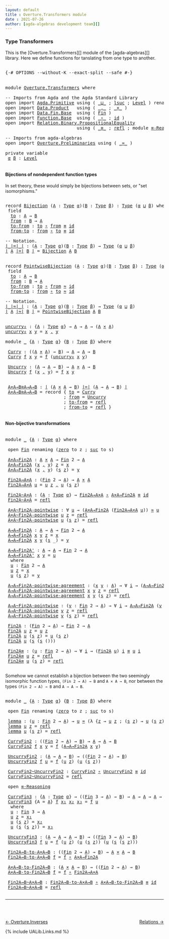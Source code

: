 ```yaml
---
layout: default
title : Overture.Transformers module
date : 2021-07-26
author: [agda-algebras development team][]
---
```


### <a id="type-transformers">Type Transformers</a>

This is the [Overture.Transformers][] module of the [agda-algebras][] library.  Here we define functions for tanslating from one type to another.

<pre class="Agda">

<a id="338" class="Symbol">{-#</a> <a id="342" class="Keyword">OPTIONS</a> <a id="350" class="Pragma">--without-K</a> <a id="362" class="Pragma">--exact-split</a> <a id="376" class="Pragma">--safe</a> <a id="383" class="Symbol">#-}</a>


<a id="389" class="Keyword">module</a> <a id="396" href="Overture.Transformers.html" class="Module">Overture.Transformers</a> <a id="418" class="Keyword">where</a>

<a id="425" class="Comment">-- Imports from Agda and the Agda Standard Library</a>
<a id="476" class="Keyword">open</a> <a id="481" class="Keyword">import</a> <a id="488" href="Agda.Primitive.html" class="Module">Agda.Primitive</a> <a id="503" class="Keyword">using</a> <a id="509" class="Symbol">(</a> <a id="511" href="Agda.Primitive.html#810" class="Primitive Operator">_⊔_</a> <a id="515" class="Symbol">;</a> <a id="517" href="Agda.Primitive.html#780" class="Primitive">lsuc</a> <a id="522" class="Symbol">;</a> <a id="524" href="Agda.Primitive.html#597" class="Postulate">Level</a> <a id="530" class="Symbol">)</a> <a id="532" class="Keyword">renaming</a> <a id="541" class="Symbol">(</a> <a id="543" href="Agda.Primitive.html#326" class="Primitive">Set</a> <a id="547" class="Symbol">to</a> <a id="550" class="Primitive">Type</a> <a id="555" class="Symbol">)</a>
<a id="557" class="Keyword">open</a> <a id="562" class="Keyword">import</a> <a id="569" href="Data.Product.html" class="Module">Data.Product</a>   <a id="584" class="Keyword">using</a> <a id="590" class="Symbol">(</a> <a id="592" href="Agda.Builtin.Sigma.html#236" class="InductiveConstructor Operator">_,_</a> <a id="596" class="Symbol">;</a> <a id="598" href="Data.Product.html#1167" class="Function Operator">_×_</a> <a id="602" class="Symbol">)</a>
<a id="604" class="Keyword">open</a> <a id="609" class="Keyword">import</a> <a id="616" href="Data.Fin.Base.html" class="Module">Data.Fin.Base</a>  <a id="631" class="Keyword">using</a> <a id="637" class="Symbol">(</a> <a id="639" href="Data.Fin.Base.html#1126" class="Datatype">Fin</a> <a id="643" class="Symbol">)</a>
<a id="645" class="Keyword">open</a> <a id="650" class="Keyword">import</a> <a id="657" href="Function.Base.html" class="Module">Function.Base</a>  <a id="672" class="Keyword">using</a> <a id="678" class="Symbol">(</a> <a id="680" href="Function.Base.html#1031" class="Function Operator">_∘_</a> <a id="684" class="Symbol">;</a> <a id="686" href="Function.Base.html#615" class="Function">id</a> <a id="689" class="Symbol">)</a>
<a id="691" class="Keyword">open</a> <a id="696" class="Keyword">import</a> <a id="703" href="Relation.Binary.PropositionalEquality.html" class="Module">Relation.Binary.PropositionalEquality</a>
                           <a id="768" class="Keyword">using</a> <a id="774" class="Symbol">(</a> <a id="776" href="Agda.Builtin.Equality.html#151" class="Datatype Operator">_≡_</a> <a id="780" class="Symbol">;</a> <a id="782" href="Agda.Builtin.Equality.html#208" class="InductiveConstructor">refl</a> <a id="787" class="Symbol">;</a> <a id="789" class="Keyword">module</a> <a id="796" href="Relation.Binary.PropositionalEquality.Core.html#2708" class="Module">≡-Reasoning</a> <a id="808" class="Symbol">)</a>

<a id="811" class="Comment">-- Imports from agda-algebras</a>
<a id="841" class="Keyword">open</a> <a id="846" class="Keyword">import</a> <a id="853" href="Overture.Preliminaries.html" class="Module">Overture.Preliminaries</a> <a id="876" class="Keyword">using</a> <a id="882" class="Symbol">(</a> <a id="884" href="Overture.Preliminaries.html#9370" class="Function Operator">_≈_</a> <a id="888" class="Symbol">)</a>

<a id="891" class="Keyword">private</a> <a id="899" class="Keyword">variable</a>
 <a id="909" href="Overture.Transformers.html#909" class="Generalizable">α</a> <a id="911" href="Overture.Transformers.html#911" class="Generalizable">β</a> <a id="913" class="Symbol">:</a> <a id="915" href="Agda.Primitive.html#597" class="Postulate">Level</a>

</pre>

#### <a id="bijections-of-nondependent-function-types">Bijections of nondependent function types</a>

In set theory, these would simply be bijections between sets, or "set isomorphisms."

<pre class="Agda">

<a id="1136" class="Keyword">record</a> <a id="Bijection"></a><a id="1143" href="Overture.Transformers.html#1143" class="Record">Bijection</a> <a id="1153" class="Symbol">(</a><a id="1154" href="Overture.Transformers.html#1154" class="Bound">A</a> <a id="1156" class="Symbol">:</a> <a id="1158" href="Overture.Transformers.html#550" class="Primitive">Type</a> <a id="1163" href="Overture.Transformers.html#909" class="Generalizable">α</a><a id="1164" class="Symbol">)(</a><a id="1166" href="Overture.Transformers.html#1166" class="Bound">B</a> <a id="1168" class="Symbol">:</a> <a id="1170" href="Overture.Transformers.html#550" class="Primitive">Type</a> <a id="1175" href="Overture.Transformers.html#911" class="Generalizable">β</a><a id="1176" class="Symbol">)</a> <a id="1178" class="Symbol">:</a> <a id="1180" href="Overture.Transformers.html#550" class="Primitive">Type</a> <a id="1185" class="Symbol">(</a><a id="1186" href="Overture.Transformers.html#1163" class="Bound">α</a> <a id="1188" href="Agda.Primitive.html#810" class="Primitive Operator">⊔</a> <a id="1190" href="Overture.Transformers.html#1175" class="Bound">β</a><a id="1191" class="Symbol">)</a> <a id="1193" class="Keyword">where</a>
 <a id="1200" class="Keyword">field</a>
  <a id="Bijection.to"></a><a id="1208" href="Overture.Transformers.html#1208" class="Field">to</a> <a id="1211" class="Symbol">:</a> <a id="1213" href="Overture.Transformers.html#1154" class="Bound">A</a> <a id="1215" class="Symbol">→</a> <a id="1217" href="Overture.Transformers.html#1166" class="Bound">B</a>
  <a id="Bijection.from"></a><a id="1221" href="Overture.Transformers.html#1221" class="Field">from</a> <a id="1226" class="Symbol">:</a> <a id="1228" href="Overture.Transformers.html#1166" class="Bound">B</a> <a id="1230" class="Symbol">→</a> <a id="1232" href="Overture.Transformers.html#1154" class="Bound">A</a>
  <a id="Bijection.to-from"></a><a id="1236" href="Overture.Transformers.html#1236" class="Field">to-from</a> <a id="1244" class="Symbol">:</a> <a id="1246" href="Overture.Transformers.html#1208" class="Field">to</a> <a id="1249" href="Function.Base.html#1031" class="Function Operator">∘</a> <a id="1251" href="Overture.Transformers.html#1221" class="Field">from</a> <a id="1256" href="Agda.Builtin.Equality.html#151" class="Datatype Operator">≡</a> <a id="1258" href="Function.Base.html#615" class="Function">id</a>
  <a id="Bijection.from-to"></a><a id="1263" href="Overture.Transformers.html#1263" class="Field">from-to</a> <a id="1271" class="Symbol">:</a> <a id="1273" href="Overture.Transformers.html#1221" class="Field">from</a> <a id="1278" href="Function.Base.html#1031" class="Function Operator">∘</a> <a id="1280" href="Overture.Transformers.html#1208" class="Field">to</a> <a id="1283" href="Agda.Builtin.Equality.html#151" class="Datatype Operator">≡</a> <a id="1285" href="Function.Base.html#615" class="Function">id</a>

<a id="1289" class="Comment">-- Notation.</a>
<a id="∣_∣=∣_∣"></a><a id="1302" href="Overture.Transformers.html#1302" class="Function Operator">∣_∣=∣_∣</a> <a id="1310" class="Symbol">:</a> <a id="1312" class="Symbol">(</a><a id="1313" href="Overture.Transformers.html#1313" class="Bound">A</a> <a id="1315" class="Symbol">:</a> <a id="1317" href="Overture.Transformers.html#550" class="Primitive">Type</a> <a id="1322" href="Overture.Transformers.html#909" class="Generalizable">α</a><a id="1323" class="Symbol">)(</a><a id="1325" href="Overture.Transformers.html#1325" class="Bound">B</a> <a id="1327" class="Symbol">:</a> <a id="1329" href="Overture.Transformers.html#550" class="Primitive">Type</a> <a id="1334" href="Overture.Transformers.html#911" class="Generalizable">β</a><a id="1335" class="Symbol">)</a> <a id="1337" class="Symbol">→</a> <a id="1339" href="Overture.Transformers.html#550" class="Primitive">Type</a> <a id="1344" class="Symbol">(</a><a id="1345" href="Overture.Transformers.html#909" class="Generalizable">α</a> <a id="1347" href="Agda.Primitive.html#810" class="Primitive Operator">⊔</a> <a id="1349" href="Overture.Transformers.html#911" class="Generalizable">β</a><a id="1350" class="Symbol">)</a>
<a id="1352" href="Overture.Transformers.html#1302" class="Function Operator">∣</a> <a id="1354" href="Overture.Transformers.html#1354" class="Bound">A</a> <a id="1356" href="Overture.Transformers.html#1302" class="Function Operator">∣=∣</a> <a id="1360" href="Overture.Transformers.html#1360" class="Bound">B</a> <a id="1362" href="Overture.Transformers.html#1302" class="Function Operator">∣</a> <a id="1364" class="Symbol">=</a> <a id="1366" href="Overture.Transformers.html#1143" class="Record">Bijection</a> <a id="1376" href="Overture.Transformers.html#1354" class="Bound">A</a> <a id="1378" href="Overture.Transformers.html#1360" class="Bound">B</a>


<a id="1382" class="Keyword">record</a> <a id="PointwiseBijection"></a><a id="1389" href="Overture.Transformers.html#1389" class="Record">PointwiseBijection</a> <a id="1408" class="Symbol">(</a><a id="1409" href="Overture.Transformers.html#1409" class="Bound">A</a> <a id="1411" class="Symbol">:</a> <a id="1413" href="Overture.Transformers.html#550" class="Primitive">Type</a> <a id="1418" href="Overture.Transformers.html#909" class="Generalizable">α</a><a id="1419" class="Symbol">)(</a><a id="1421" href="Overture.Transformers.html#1421" class="Bound">B</a> <a id="1423" class="Symbol">:</a> <a id="1425" href="Overture.Transformers.html#550" class="Primitive">Type</a> <a id="1430" href="Overture.Transformers.html#911" class="Generalizable">β</a><a id="1431" class="Symbol">)</a> <a id="1433" class="Symbol">:</a> <a id="1435" href="Overture.Transformers.html#550" class="Primitive">Type</a> <a id="1440" class="Symbol">(</a><a id="1441" href="Overture.Transformers.html#1418" class="Bound">α</a> <a id="1443" href="Agda.Primitive.html#810" class="Primitive Operator">⊔</a> <a id="1445" href="Overture.Transformers.html#1430" class="Bound">β</a><a id="1446" class="Symbol">)</a> <a id="1448" class="Keyword">where</a>
 <a id="1455" class="Keyword">field</a>
  <a id="PointwiseBijection.to"></a><a id="1463" href="Overture.Transformers.html#1463" class="Field">to</a> <a id="1466" class="Symbol">:</a> <a id="1468" href="Overture.Transformers.html#1409" class="Bound">A</a> <a id="1470" class="Symbol">→</a> <a id="1472" href="Overture.Transformers.html#1421" class="Bound">B</a>
  <a id="PointwiseBijection.from"></a><a id="1476" href="Overture.Transformers.html#1476" class="Field">from</a> <a id="1481" class="Symbol">:</a> <a id="1483" href="Overture.Transformers.html#1421" class="Bound">B</a> <a id="1485" class="Symbol">→</a> <a id="1487" href="Overture.Transformers.html#1409" class="Bound">A</a>
  <a id="PointwiseBijection.to-from"></a><a id="1491" href="Overture.Transformers.html#1491" class="Field">to-from</a> <a id="1499" class="Symbol">:</a> <a id="1501" href="Overture.Transformers.html#1463" class="Field">to</a> <a id="1504" href="Function.Base.html#1031" class="Function Operator">∘</a> <a id="1506" href="Overture.Transformers.html#1476" class="Field">from</a> <a id="1511" href="Overture.Preliminaries.html#9370" class="Function Operator">≈</a> <a id="1513" href="Function.Base.html#615" class="Function">id</a>
  <a id="PointwiseBijection.from-to"></a><a id="1518" href="Overture.Transformers.html#1518" class="Field">from-to</a> <a id="1526" class="Symbol">:</a> <a id="1528" href="Overture.Transformers.html#1476" class="Field">from</a> <a id="1533" href="Function.Base.html#1031" class="Function Operator">∘</a> <a id="1535" href="Overture.Transformers.html#1463" class="Field">to</a> <a id="1538" href="Overture.Preliminaries.html#9370" class="Function Operator">≈</a> <a id="1540" href="Function.Base.html#615" class="Function">id</a>

<a id="1544" class="Comment">-- Notation.</a>
<a id="∣_∣≈∣_∣"></a><a id="1557" href="Overture.Transformers.html#1557" class="Function Operator">∣_∣≈∣_∣</a> <a id="1565" class="Symbol">:</a> <a id="1567" class="Symbol">(</a><a id="1568" href="Overture.Transformers.html#1568" class="Bound">A</a> <a id="1570" class="Symbol">:</a> <a id="1572" href="Overture.Transformers.html#550" class="Primitive">Type</a> <a id="1577" href="Overture.Transformers.html#909" class="Generalizable">α</a><a id="1578" class="Symbol">)(</a><a id="1580" href="Overture.Transformers.html#1580" class="Bound">B</a> <a id="1582" class="Symbol">:</a> <a id="1584" href="Overture.Transformers.html#550" class="Primitive">Type</a> <a id="1589" href="Overture.Transformers.html#911" class="Generalizable">β</a><a id="1590" class="Symbol">)</a> <a id="1592" class="Symbol">→</a> <a id="1594" href="Overture.Transformers.html#550" class="Primitive">Type</a> <a id="1599" class="Symbol">(</a><a id="1600" href="Overture.Transformers.html#909" class="Generalizable">α</a> <a id="1602" href="Agda.Primitive.html#810" class="Primitive Operator">⊔</a> <a id="1604" href="Overture.Transformers.html#911" class="Generalizable">β</a><a id="1605" class="Symbol">)</a>
<a id="1607" href="Overture.Transformers.html#1557" class="Function Operator">∣</a> <a id="1609" href="Overture.Transformers.html#1609" class="Bound">A</a> <a id="1611" href="Overture.Transformers.html#1557" class="Function Operator">∣≈∣</a> <a id="1615" href="Overture.Transformers.html#1615" class="Bound">B</a> <a id="1617" href="Overture.Transformers.html#1557" class="Function Operator">∣</a> <a id="1619" class="Symbol">=</a> <a id="1621" href="Overture.Transformers.html#1389" class="Record">PointwiseBijection</a> <a id="1640" href="Overture.Transformers.html#1609" class="Bound">A</a> <a id="1642" href="Overture.Transformers.html#1615" class="Bound">B</a>


<a id="uncurry₀"></a><a id="1646" href="Overture.Transformers.html#1646" class="Function">uncurry₀</a> <a id="1655" class="Symbol">:</a> <a id="1657" class="Symbol">{</a><a id="1658" href="Overture.Transformers.html#1658" class="Bound">A</a> <a id="1660" class="Symbol">:</a> <a id="1662" href="Overture.Transformers.html#550" class="Primitive">Type</a> <a id="1667" href="Overture.Transformers.html#909" class="Generalizable">α</a><a id="1668" class="Symbol">}</a> <a id="1670" class="Symbol">→</a> <a id="1672" href="Overture.Transformers.html#1658" class="Bound">A</a> <a id="1674" class="Symbol">→</a> <a id="1676" href="Overture.Transformers.html#1658" class="Bound">A</a> <a id="1678" class="Symbol">→</a> <a id="1680" class="Symbol">(</a><a id="1681" href="Overture.Transformers.html#1658" class="Bound">A</a> <a id="1683" href="Data.Product.html#1167" class="Function Operator">×</a> <a id="1685" href="Overture.Transformers.html#1658" class="Bound">A</a><a id="1686" class="Symbol">)</a>
<a id="1688" href="Overture.Transformers.html#1646" class="Function">uncurry₀</a> <a id="1697" href="Overture.Transformers.html#1697" class="Bound">x</a> <a id="1699" href="Overture.Transformers.html#1699" class="Bound">y</a> <a id="1701" class="Symbol">=</a> <a id="1703" href="Overture.Transformers.html#1697" class="Bound">x</a> <a id="1705" href="Agda.Builtin.Sigma.html#236" class="InductiveConstructor Operator">,</a> <a id="1707" href="Overture.Transformers.html#1699" class="Bound">y</a>

<a id="1710" class="Keyword">module</a> <a id="1717" href="Overture.Transformers.html#1717" class="Module">_</a> <a id="1719" class="Symbol">{</a><a id="1720" href="Overture.Transformers.html#1720" class="Bound">A</a> <a id="1722" class="Symbol">:</a> <a id="1724" href="Overture.Transformers.html#550" class="Primitive">Type</a> <a id="1729" href="Overture.Transformers.html#909" class="Generalizable">α</a><a id="1730" class="Symbol">}</a> <a id="1732" class="Symbol">{</a><a id="1733" href="Overture.Transformers.html#1733" class="Bound">B</a> <a id="1735" class="Symbol">:</a> <a id="1737" href="Overture.Transformers.html#550" class="Primitive">Type</a> <a id="1742" href="Overture.Transformers.html#911" class="Generalizable">β</a><a id="1743" class="Symbol">}</a> <a id="1745" class="Keyword">where</a>

 <a id="1753" href="Overture.Transformers.html#1753" class="Function">Curry</a> <a id="1759" class="Symbol">:</a> <a id="1761" class="Symbol">((</a><a id="1763" href="Overture.Transformers.html#1720" class="Bound">A</a> <a id="1765" href="Data.Product.html#1167" class="Function Operator">×</a> <a id="1767" href="Overture.Transformers.html#1720" class="Bound">A</a><a id="1768" class="Symbol">)</a> <a id="1770" class="Symbol">→</a> <a id="1772" href="Overture.Transformers.html#1733" class="Bound">B</a><a id="1773" class="Symbol">)</a> <a id="1775" class="Symbol">→</a> <a id="1777" href="Overture.Transformers.html#1720" class="Bound">A</a> <a id="1779" class="Symbol">→</a> <a id="1781" href="Overture.Transformers.html#1720" class="Bound">A</a> <a id="1783" class="Symbol">→</a> <a id="1785" href="Overture.Transformers.html#1733" class="Bound">B</a>
 <a id="1788" href="Overture.Transformers.html#1753" class="Function">Curry</a> <a id="1794" href="Overture.Transformers.html#1794" class="Bound">f</a> <a id="1796" href="Overture.Transformers.html#1796" class="Bound">x</a> <a id="1798" href="Overture.Transformers.html#1798" class="Bound">y</a> <a id="1800" class="Symbol">=</a> <a id="1802" href="Overture.Transformers.html#1794" class="Bound">f</a> <a id="1804" class="Symbol">(</a><a id="1805" href="Overture.Transformers.html#1646" class="Function">uncurry₀</a> <a id="1814" href="Overture.Transformers.html#1796" class="Bound">x</a> <a id="1816" href="Overture.Transformers.html#1798" class="Bound">y</a><a id="1817" class="Symbol">)</a>

 <a id="1821" href="Overture.Transformers.html#1821" class="Function">Uncurry</a> <a id="1829" class="Symbol">:</a> <a id="1831" class="Symbol">(</a><a id="1832" href="Overture.Transformers.html#1720" class="Bound">A</a> <a id="1834" class="Symbol">→</a> <a id="1836" href="Overture.Transformers.html#1720" class="Bound">A</a> <a id="1838" class="Symbol">→</a> <a id="1840" href="Overture.Transformers.html#1733" class="Bound">B</a><a id="1841" class="Symbol">)</a> <a id="1843" class="Symbol">→</a> <a id="1845" href="Overture.Transformers.html#1720" class="Bound">A</a> <a id="1847" href="Data.Product.html#1167" class="Function Operator">×</a> <a id="1849" href="Overture.Transformers.html#1720" class="Bound">A</a> <a id="1851" class="Symbol">→</a> <a id="1853" href="Overture.Transformers.html#1733" class="Bound">B</a>
 <a id="1856" href="Overture.Transformers.html#1821" class="Function">Uncurry</a> <a id="1864" href="Overture.Transformers.html#1864" class="Bound">f</a> <a id="1866" class="Symbol">(</a><a id="1867" href="Overture.Transformers.html#1867" class="Bound">x</a> <a id="1869" href="Agda.Builtin.Sigma.html#236" class="InductiveConstructor Operator">,</a> <a id="1871" href="Overture.Transformers.html#1871" class="Bound">y</a><a id="1872" class="Symbol">)</a> <a id="1874" class="Symbol">=</a> <a id="1876" href="Overture.Transformers.html#1864" class="Bound">f</a> <a id="1878" href="Overture.Transformers.html#1867" class="Bound">x</a> <a id="1880" href="Overture.Transformers.html#1871" class="Bound">y</a>


 <a id="1885" href="Overture.Transformers.html#1885" class="Function">A×A→B≅A→A→B</a> <a id="1897" class="Symbol">:</a> <a id="1899" href="Overture.Transformers.html#1302" class="Function Operator">∣</a> <a id="1901" class="Symbol">(</a><a id="1902" href="Overture.Transformers.html#1720" class="Bound">A</a> <a id="1904" href="Data.Product.html#1167" class="Function Operator">×</a> <a id="1906" href="Overture.Transformers.html#1720" class="Bound">A</a> <a id="1908" class="Symbol">→</a> <a id="1910" href="Overture.Transformers.html#1733" class="Bound">B</a><a id="1911" class="Symbol">)</a> <a id="1913" href="Overture.Transformers.html#1302" class="Function Operator">∣=∣</a> <a id="1917" class="Symbol">(</a><a id="1918" href="Overture.Transformers.html#1720" class="Bound">A</a> <a id="1920" class="Symbol">→</a> <a id="1922" href="Overture.Transformers.html#1720" class="Bound">A</a> <a id="1924" class="Symbol">→</a> <a id="1926" href="Overture.Transformers.html#1733" class="Bound">B</a><a id="1927" class="Symbol">)</a> <a id="1929" href="Overture.Transformers.html#1302" class="Function Operator">∣</a>
 <a id="1932" href="Overture.Transformers.html#1885" class="Function">A×A→B≅A→A→B</a> <a id="1944" class="Symbol">=</a> <a id="1946" class="Keyword">record</a> <a id="1953" class="Symbol">{</a> <a id="1955" href="Overture.Transformers.html#1208" class="Field">to</a> <a id="1958" class="Symbol">=</a> <a id="1960" href="Overture.Transformers.html#1753" class="Function">Curry</a>
                      <a id="1988" class="Symbol">;</a> <a id="1990" href="Overture.Transformers.html#1221" class="Field">from</a> <a id="1995" class="Symbol">=</a> <a id="1997" href="Overture.Transformers.html#1821" class="Function">Uncurry</a>
                      <a id="2027" class="Symbol">;</a> <a id="2029" href="Overture.Transformers.html#1236" class="Field">to-from</a> <a id="2037" class="Symbol">=</a> <a id="2039" href="Agda.Builtin.Equality.html#208" class="InductiveConstructor">refl</a>
                      <a id="2066" class="Symbol">;</a> <a id="2068" href="Overture.Transformers.html#1263" class="Field">from-to</a> <a id="2076" class="Symbol">=</a> <a id="2078" href="Agda.Builtin.Equality.html#208" class="InductiveConstructor">refl</a> <a id="2083" class="Symbol">}</a>

</pre>

#### <a id="non-bijective-transformations">Non-bijective transformations</a>

<pre class="Agda">

<a id="2190" class="Keyword">module</a> <a id="2197" href="Overture.Transformers.html#2197" class="Module">_</a> <a id="2199" class="Symbol">{</a><a id="2200" href="Overture.Transformers.html#2200" class="Bound">A</a> <a id="2202" class="Symbol">:</a> <a id="2204" href="Overture.Transformers.html#550" class="Primitive">Type</a> <a id="2209" href="Overture.Transformers.html#909" class="Generalizable">α</a><a id="2210" class="Symbol">}</a> <a id="2212" class="Keyword">where</a>

 <a id="2220" class="Keyword">open</a> <a id="2225" href="Data.Fin.Base.html#1126" class="Module">Fin</a> <a id="2229" class="Keyword">renaming</a> <a id="2238" class="Symbol">(</a><a id="2239" href="Data.Fin.Base.html#1148" class="InductiveConstructor">zero</a> <a id="2244" class="Symbol">to</a> <a id="2247" class="InductiveConstructor">z</a> <a id="2249" class="Symbol">;</a> <a id="2251" href="Data.Fin.Base.html#1179" class="InductiveConstructor">suc</a> <a id="2255" class="Symbol">to</a> <a id="2258" class="InductiveConstructor">s</a><a id="2259" class="Symbol">)</a>

 <a id="2263" href="Overture.Transformers.html#2263" class="Function">A×A→Fin2A</a> <a id="2273" class="Symbol">:</a> <a id="2275" href="Overture.Transformers.html#2200" class="Bound">A</a> <a id="2277" href="Data.Product.html#1167" class="Function Operator">×</a> <a id="2279" href="Overture.Transformers.html#2200" class="Bound">A</a> <a id="2281" class="Symbol">→</a> <a id="2283" href="Data.Fin.Base.html#1126" class="Datatype">Fin</a> <a id="2287" class="Number">2</a> <a id="2289" class="Symbol">→</a> <a id="2291" href="Overture.Transformers.html#2200" class="Bound">A</a>
 <a id="2294" href="Overture.Transformers.html#2263" class="Function">A×A→Fin2A</a> <a id="2304" class="Symbol">(</a><a id="2305" href="Overture.Transformers.html#2305" class="Bound">x</a> <a id="2307" href="Agda.Builtin.Sigma.html#236" class="InductiveConstructor Operator">,</a> <a id="2309" href="Overture.Transformers.html#2309" class="Bound">y</a><a id="2310" class="Symbol">)</a> <a id="2312" href="Overture.Transformers.html#2247" class="InductiveConstructor">z</a> <a id="2314" class="Symbol">=</a> <a id="2316" href="Overture.Transformers.html#2305" class="Bound">x</a>
 <a id="2319" href="Overture.Transformers.html#2263" class="Function">A×A→Fin2A</a> <a id="2329" class="Symbol">(</a><a id="2330" href="Overture.Transformers.html#2330" class="Bound">x</a> <a id="2332" href="Agda.Builtin.Sigma.html#236" class="InductiveConstructor Operator">,</a> <a id="2334" href="Overture.Transformers.html#2334" class="Bound">y</a><a id="2335" class="Symbol">)</a> <a id="2337" class="Symbol">(</a><a id="2338" href="Overture.Transformers.html#2258" class="InductiveConstructor">s</a> <a id="2340" href="Overture.Transformers.html#2247" class="InductiveConstructor">z</a><a id="2341" class="Symbol">)</a> <a id="2343" class="Symbol">=</a> <a id="2345" href="Overture.Transformers.html#2334" class="Bound">y</a>

 <a id="2349" href="Overture.Transformers.html#2349" class="Function">Fin2A→A×A</a> <a id="2359" class="Symbol">:</a> <a id="2361" class="Symbol">(</a><a id="2362" href="Data.Fin.Base.html#1126" class="Datatype">Fin</a> <a id="2366" class="Number">2</a> <a id="2368" class="Symbol">→</a> <a id="2370" href="Overture.Transformers.html#2200" class="Bound">A</a><a id="2371" class="Symbol">)</a> <a id="2373" class="Symbol">→</a> <a id="2375" href="Overture.Transformers.html#2200" class="Bound">A</a> <a id="2377" href="Data.Product.html#1167" class="Function Operator">×</a> <a id="2379" href="Overture.Transformers.html#2200" class="Bound">A</a>
 <a id="2382" href="Overture.Transformers.html#2349" class="Function">Fin2A→A×A</a> <a id="2392" href="Overture.Transformers.html#2392" class="Bound">u</a> <a id="2394" class="Symbol">=</a> <a id="2396" href="Overture.Transformers.html#2392" class="Bound">u</a> <a id="2398" href="Overture.Transformers.html#2247" class="InductiveConstructor">z</a> <a id="2400" href="Agda.Builtin.Sigma.html#236" class="InductiveConstructor Operator">,</a> <a id="2402" href="Overture.Transformers.html#2392" class="Bound">u</a> <a id="2404" class="Symbol">(</a><a id="2405" href="Overture.Transformers.html#2258" class="InductiveConstructor">s</a> <a id="2407" href="Overture.Transformers.html#2247" class="InductiveConstructor">z</a><a id="2408" class="Symbol">)</a>

 <a id="2412" href="Overture.Transformers.html#2412" class="Function">Fin2A~A×A</a> <a id="2422" class="Symbol">:</a> <a id="2424" class="Symbol">{</a><a id="2425" href="Overture.Transformers.html#2425" class="Bound">A</a> <a id="2427" class="Symbol">:</a> <a id="2429" href="Overture.Transformers.html#550" class="Primitive">Type</a> <a id="2434" href="Overture.Transformers.html#2209" class="Bound">α</a><a id="2435" class="Symbol">}</a> <a id="2437" class="Symbol">→</a> <a id="2439" href="Overture.Transformers.html#2349" class="Function">Fin2A→A×A</a> <a id="2449" href="Function.Base.html#1031" class="Function Operator">∘</a> <a id="2451" href="Overture.Transformers.html#2263" class="Function">A×A→Fin2A</a> <a id="2461" href="Agda.Builtin.Equality.html#151" class="Datatype Operator">≡</a> <a id="2463" href="Function.Base.html#615" class="Function">id</a>
 <a id="2467" href="Overture.Transformers.html#2412" class="Function">Fin2A~A×A</a> <a id="2477" class="Symbol">=</a> <a id="2479" href="Agda.Builtin.Equality.html#208" class="InductiveConstructor">refl</a>

 <a id="2486" href="Overture.Transformers.html#2486" class="Function">A×A~Fin2A-pointwise</a> <a id="2506" class="Symbol">:</a> <a id="2508" class="Symbol">∀</a> <a id="2510" href="Overture.Transformers.html#2510" class="Bound">u</a> <a id="2512" class="Symbol">→</a> <a id="2514" class="Symbol">(</a><a id="2515" href="Overture.Transformers.html#2263" class="Function">A×A→Fin2A</a> <a id="2525" class="Symbol">(</a><a id="2526" href="Overture.Transformers.html#2349" class="Function">Fin2A→A×A</a> <a id="2536" href="Overture.Transformers.html#2510" class="Bound">u</a><a id="2537" class="Symbol">))</a> <a id="2540" href="Overture.Preliminaries.html#9370" class="Function Operator">≈</a> <a id="2542" href="Overture.Transformers.html#2510" class="Bound">u</a>
 <a id="2545" href="Overture.Transformers.html#2486" class="Function">A×A~Fin2A-pointwise</a> <a id="2565" href="Overture.Transformers.html#2565" class="Bound">u</a> <a id="2567" href="Overture.Transformers.html#2247" class="InductiveConstructor">z</a> <a id="2569" class="Symbol">=</a> <a id="2571" href="Agda.Builtin.Equality.html#208" class="InductiveConstructor">refl</a>
 <a id="2577" href="Overture.Transformers.html#2486" class="Function">A×A~Fin2A-pointwise</a> <a id="2597" href="Overture.Transformers.html#2597" class="Bound">u</a> <a id="2599" class="Symbol">(</a><a id="2600" href="Overture.Transformers.html#2258" class="InductiveConstructor">s</a> <a id="2602" href="Overture.Transformers.html#2247" class="InductiveConstructor">z</a><a id="2603" class="Symbol">)</a> <a id="2605" class="Symbol">=</a> <a id="2607" href="Agda.Builtin.Equality.html#208" class="InductiveConstructor">refl</a>

 <a id="2614" href="Overture.Transformers.html#2614" class="Function">A→A→Fin2A</a> <a id="2624" class="Symbol">:</a> <a id="2626" href="Overture.Transformers.html#2200" class="Bound">A</a> <a id="2628" class="Symbol">→</a> <a id="2630" href="Overture.Transformers.html#2200" class="Bound">A</a> <a id="2632" class="Symbol">→</a> <a id="2634" href="Data.Fin.Base.html#1126" class="Datatype">Fin</a> <a id="2638" class="Number">2</a> <a id="2640" class="Symbol">→</a> <a id="2642" href="Overture.Transformers.html#2200" class="Bound">A</a>
 <a id="2645" href="Overture.Transformers.html#2614" class="Function">A→A→Fin2A</a> <a id="2655" href="Overture.Transformers.html#2655" class="Bound">x</a> <a id="2657" href="Overture.Transformers.html#2657" class="Bound">y</a> <a id="2659" href="Overture.Transformers.html#2247" class="InductiveConstructor">z</a> <a id="2661" class="Symbol">=</a> <a id="2663" href="Overture.Transformers.html#2655" class="Bound">x</a>
 <a id="2666" href="Overture.Transformers.html#2614" class="Function">A→A→Fin2A</a> <a id="2676" href="Overture.Transformers.html#2676" class="Bound">x</a> <a id="2678" href="Overture.Transformers.html#2678" class="Bound">y</a> <a id="2680" class="Symbol">(</a><a id="2681" href="Overture.Transformers.html#2258" class="InductiveConstructor">s</a> <a id="2683" class="Symbol">_)</a> <a id="2686" class="Symbol">=</a> <a id="2688" href="Overture.Transformers.html#2678" class="Bound">y</a>

 <a id="2692" href="Overture.Transformers.html#2692" class="Function">A→A→Fin2A&#39;</a> <a id="2703" class="Symbol">:</a> <a id="2705" href="Overture.Transformers.html#2200" class="Bound">A</a> <a id="2707" class="Symbol">→</a> <a id="2709" href="Overture.Transformers.html#2200" class="Bound">A</a> <a id="2711" class="Symbol">→</a> <a id="2713" href="Data.Fin.Base.html#1126" class="Datatype">Fin</a> <a id="2717" class="Number">2</a> <a id="2719" class="Symbol">→</a> <a id="2721" href="Overture.Transformers.html#2200" class="Bound">A</a>
 <a id="2724" href="Overture.Transformers.html#2692" class="Function">A→A→Fin2A&#39;</a> <a id="2735" href="Overture.Transformers.html#2735" class="Bound">x</a> <a id="2737" href="Overture.Transformers.html#2737" class="Bound">y</a> <a id="2739" class="Symbol">=</a> <a id="2741" href="Overture.Transformers.html#2753" class="Function">u</a>
  <a id="2745" class="Keyword">where</a>
  <a id="2753" href="Overture.Transformers.html#2753" class="Function">u</a> <a id="2755" class="Symbol">:</a> <a id="2757" href="Data.Fin.Base.html#1126" class="Datatype">Fin</a> <a id="2761" class="Number">2</a> <a id="2763" class="Symbol">→</a> <a id="2765" href="Overture.Transformers.html#2200" class="Bound">A</a>
  <a id="2769" href="Overture.Transformers.html#2753" class="Function">u</a> <a id="2771" href="Overture.Transformers.html#2247" class="InductiveConstructor">z</a> <a id="2773" class="Symbol">=</a> <a id="2775" href="Overture.Transformers.html#2735" class="Bound">x</a>
  <a id="2779" href="Overture.Transformers.html#2753" class="Function">u</a> <a id="2781" class="Symbol">(</a><a id="2782" href="Overture.Transformers.html#2258" class="InductiveConstructor">s</a> <a id="2784" href="Overture.Transformers.html#2247" class="InductiveConstructor">z</a><a id="2785" class="Symbol">)</a> <a id="2787" class="Symbol">=</a> <a id="2789" href="Overture.Transformers.html#2737" class="Bound">y</a>

 <a id="2793" href="Overture.Transformers.html#2793" class="Function">A→A→Fin2A-pointwise-agreement</a> <a id="2823" class="Symbol">:</a> <a id="2825" class="Symbol">(</a><a id="2826" href="Overture.Transformers.html#2826" class="Bound">x</a> <a id="2828" href="Overture.Transformers.html#2828" class="Bound">y</a> <a id="2830" class="Symbol">:</a> <a id="2832" href="Overture.Transformers.html#2200" class="Bound">A</a><a id="2833" class="Symbol">)</a> <a id="2835" class="Symbol">→</a> <a id="2837" class="Symbol">∀</a> <a id="2839" href="Overture.Transformers.html#2839" class="Bound">i</a> <a id="2841" class="Symbol">→</a> <a id="2843" class="Symbol">(</a><a id="2844" href="Overture.Transformers.html#2614" class="Function">A→A→Fin2A</a> <a id="2854" href="Overture.Transformers.html#2826" class="Bound">x</a> <a id="2856" href="Overture.Transformers.html#2828" class="Bound">y</a><a id="2857" class="Symbol">)</a> <a id="2859" href="Overture.Transformers.html#2839" class="Bound">i</a> <a id="2861" href="Agda.Builtin.Equality.html#151" class="Datatype Operator">≡</a> <a id="2863" class="Symbol">(</a><a id="2864" href="Overture.Transformers.html#2692" class="Function">A→A→Fin2A&#39;</a> <a id="2875" href="Overture.Transformers.html#2826" class="Bound">x</a> <a id="2877" href="Overture.Transformers.html#2828" class="Bound">y</a><a id="2878" class="Symbol">)</a> <a id="2880" href="Overture.Transformers.html#2839" class="Bound">i</a>
 <a id="2883" href="Overture.Transformers.html#2793" class="Function">A→A→Fin2A-pointwise-agreement</a> <a id="2913" href="Overture.Transformers.html#2913" class="Bound">x</a> <a id="2915" href="Overture.Transformers.html#2915" class="Bound">y</a> <a id="2917" href="Overture.Transformers.html#2247" class="InductiveConstructor">z</a> <a id="2919" class="Symbol">=</a> <a id="2921" href="Agda.Builtin.Equality.html#208" class="InductiveConstructor">refl</a>
 <a id="2927" href="Overture.Transformers.html#2793" class="Function">A→A→Fin2A-pointwise-agreement</a> <a id="2957" href="Overture.Transformers.html#2957" class="Bound">x</a> <a id="2959" href="Overture.Transformers.html#2959" class="Bound">y</a> <a id="2961" class="Symbol">(</a><a id="2962" href="Overture.Transformers.html#2258" class="InductiveConstructor">s</a> <a id="2964" href="Overture.Transformers.html#2247" class="InductiveConstructor">z</a><a id="2965" class="Symbol">)</a> <a id="2967" class="Symbol">=</a> <a id="2969" href="Agda.Builtin.Equality.html#208" class="InductiveConstructor">refl</a>

 <a id="2976" href="Overture.Transformers.html#2976" class="Function">A→A~Fin2A-pointwise</a> <a id="2996" class="Symbol">:</a> <a id="2998" class="Symbol">(</a><a id="2999" href="Overture.Transformers.html#2999" class="Bound">v</a> <a id="3001" class="Symbol">:</a> <a id="3003" href="Data.Fin.Base.html#1126" class="Datatype">Fin</a> <a id="3007" class="Number">2</a> <a id="3009" class="Symbol">→</a> <a id="3011" href="Overture.Transformers.html#2200" class="Bound">A</a><a id="3012" class="Symbol">)</a> <a id="3014" class="Symbol">→</a> <a id="3016" class="Symbol">∀</a> <a id="3018" href="Overture.Transformers.html#3018" class="Bound">i</a> <a id="3020" class="Symbol">→</a> <a id="3022" href="Overture.Transformers.html#2614" class="Function">A→A→Fin2A</a> <a id="3032" class="Symbol">(</a><a id="3033" href="Overture.Transformers.html#2999" class="Bound">v</a> <a id="3035" href="Overture.Transformers.html#2247" class="InductiveConstructor">z</a><a id="3036" class="Symbol">)</a> <a id="3038" class="Symbol">(</a><a id="3039" href="Overture.Transformers.html#2999" class="Bound">v</a> <a id="3041" class="Symbol">(</a><a id="3042" href="Overture.Transformers.html#2258" class="InductiveConstructor">s</a> <a id="3044" href="Overture.Transformers.html#2247" class="InductiveConstructor">z</a><a id="3045" class="Symbol">))</a> <a id="3048" href="Overture.Transformers.html#3018" class="Bound">i</a> <a id="3050" href="Agda.Builtin.Equality.html#151" class="Datatype Operator">≡</a> <a id="3052" href="Overture.Transformers.html#2999" class="Bound">v</a> <a id="3054" href="Overture.Transformers.html#3018" class="Bound">i</a>
 <a id="3057" href="Overture.Transformers.html#2976" class="Function">A→A~Fin2A-pointwise</a> <a id="3077" href="Overture.Transformers.html#3077" class="Bound">v</a> <a id="3079" href="Overture.Transformers.html#2247" class="InductiveConstructor">z</a> <a id="3081" class="Symbol">=</a> <a id="3083" href="Agda.Builtin.Equality.html#208" class="InductiveConstructor">refl</a>
 <a id="3089" href="Overture.Transformers.html#2976" class="Function">A→A~Fin2A-pointwise</a> <a id="3109" href="Overture.Transformers.html#3109" class="Bound">v</a> <a id="3111" class="Symbol">(</a><a id="3112" href="Overture.Transformers.html#2258" class="InductiveConstructor">s</a> <a id="3114" href="Overture.Transformers.html#2247" class="InductiveConstructor">z</a><a id="3115" class="Symbol">)</a> <a id="3117" class="Symbol">=</a> <a id="3119" href="Agda.Builtin.Equality.html#208" class="InductiveConstructor">refl</a>

 <a id="3126" href="Overture.Transformers.html#3126" class="Function">Fin2A</a> <a id="3132" class="Symbol">:</a> <a id="3134" class="Symbol">(</a><a id="3135" href="Data.Fin.Base.html#1126" class="Datatype">Fin</a> <a id="3139" class="Number">2</a> <a id="3141" class="Symbol">→</a> <a id="3143" href="Overture.Transformers.html#2200" class="Bound">A</a><a id="3144" class="Symbol">)</a> <a id="3146" class="Symbol">→</a> <a id="3148" href="Data.Fin.Base.html#1126" class="Datatype">Fin</a> <a id="3152" class="Number">2</a> <a id="3154" class="Symbol">→</a> <a id="3156" href="Overture.Transformers.html#2200" class="Bound">A</a>
 <a id="3159" href="Overture.Transformers.html#3126" class="Function">Fin2A</a> <a id="3165" href="Overture.Transformers.html#3165" class="Bound">u</a> <a id="3167" href="Overture.Transformers.html#2247" class="InductiveConstructor">z</a> <a id="3169" class="Symbol">=</a> <a id="3171" href="Overture.Transformers.html#3165" class="Bound">u</a> <a id="3173" href="Overture.Transformers.html#2247" class="InductiveConstructor">z</a>
 <a id="3176" href="Overture.Transformers.html#3126" class="Function">Fin2A</a> <a id="3182" href="Overture.Transformers.html#3182" class="Bound">u</a> <a id="3184" class="Symbol">(</a><a id="3185" href="Overture.Transformers.html#2258" class="InductiveConstructor">s</a> <a id="3187" href="Overture.Transformers.html#2247" class="InductiveConstructor">z</a><a id="3188" class="Symbol">)</a> <a id="3190" class="Symbol">=</a> <a id="3192" href="Overture.Transformers.html#3182" class="Bound">u</a> <a id="3194" class="Symbol">(</a><a id="3195" href="Overture.Transformers.html#2258" class="InductiveConstructor">s</a> <a id="3197" href="Overture.Transformers.html#2247" class="InductiveConstructor">z</a><a id="3198" class="Symbol">)</a>
 <a id="3201" href="Overture.Transformers.html#3126" class="Function">Fin2A</a> <a id="3207" href="Overture.Transformers.html#3207" class="Bound">u</a> <a id="3209" class="Symbol">(</a><a id="3210" href="Overture.Transformers.html#2258" class="InductiveConstructor">s</a> <a id="3212" class="Symbol">(</a><a id="3213" href="Overture.Transformers.html#2258" class="InductiveConstructor">s</a> <a id="3215" class="Symbol">()))</a>

 <a id="3222" href="Overture.Transformers.html#3222" class="Function">Fin2A≡</a> <a id="3229" class="Symbol">:</a> <a id="3231" class="Symbol">(</a><a id="3232" href="Overture.Transformers.html#3232" class="Bound">u</a> <a id="3234" class="Symbol">:</a> <a id="3236" href="Data.Fin.Base.html#1126" class="Datatype">Fin</a> <a id="3240" class="Number">2</a> <a id="3242" class="Symbol">→</a> <a id="3244" href="Overture.Transformers.html#2200" class="Bound">A</a><a id="3245" class="Symbol">)</a> <a id="3247" class="Symbol">→</a> <a id="3249" class="Symbol">∀</a> <a id="3251" href="Overture.Transformers.html#3251" class="Bound">i</a> <a id="3253" class="Symbol">→</a> <a id="3255" class="Symbol">(</a><a id="3256" href="Overture.Transformers.html#3126" class="Function">Fin2A</a> <a id="3262" href="Overture.Transformers.html#3232" class="Bound">u</a><a id="3263" class="Symbol">)</a> <a id="3265" href="Overture.Transformers.html#3251" class="Bound">i</a> <a id="3267" href="Agda.Builtin.Equality.html#151" class="Datatype Operator">≡</a> <a id="3269" href="Overture.Transformers.html#3232" class="Bound">u</a> <a id="3271" href="Overture.Transformers.html#3251" class="Bound">i</a>
 <a id="3274" href="Overture.Transformers.html#3222" class="Function">Fin2A≡</a> <a id="3281" href="Overture.Transformers.html#3281" class="Bound">u</a> <a id="3283" href="Overture.Transformers.html#2247" class="InductiveConstructor">z</a> <a id="3285" class="Symbol">=</a> <a id="3287" href="Agda.Builtin.Equality.html#208" class="InductiveConstructor">refl</a>
 <a id="3293" href="Overture.Transformers.html#3222" class="Function">Fin2A≡</a> <a id="3300" href="Overture.Transformers.html#3300" class="Bound">u</a> <a id="3302" class="Symbol">(</a><a id="3303" href="Overture.Transformers.html#2258" class="InductiveConstructor">s</a> <a id="3305" href="Overture.Transformers.html#2247" class="InductiveConstructor">z</a><a id="3306" class="Symbol">)</a> <a id="3308" class="Symbol">=</a> <a id="3310" href="Agda.Builtin.Equality.html#208" class="InductiveConstructor">refl</a>

</pre>

Somehow we cannot establish a bijection between the two seemingly isomorphic
function types, `(Fin 2 → A) → B` and `A × A → B`, nor between the types
`(Fin 2 → A) → B` and `A → A → B`.

<pre class="Agda">

<a id="3528" class="Keyword">module</a> <a id="3535" href="Overture.Transformers.html#3535" class="Module">_</a> <a id="3537" class="Symbol">{</a><a id="3538" href="Overture.Transformers.html#3538" class="Bound">A</a> <a id="3540" class="Symbol">:</a> <a id="3542" href="Overture.Transformers.html#550" class="Primitive">Type</a> <a id="3547" href="Overture.Transformers.html#909" class="Generalizable">α</a><a id="3548" class="Symbol">}</a> <a id="3550" class="Symbol">{</a><a id="3551" href="Overture.Transformers.html#3551" class="Bound">B</a> <a id="3553" class="Symbol">:</a> <a id="3555" href="Overture.Transformers.html#550" class="Primitive">Type</a> <a id="3560" href="Overture.Transformers.html#911" class="Generalizable">β</a><a id="3561" class="Symbol">}</a> <a id="3563" class="Keyword">where</a>

 <a id="3571" class="Keyword">open</a> <a id="3576" href="Data.Fin.Base.html#1126" class="Module">Fin</a> <a id="3580" class="Keyword">renaming</a> <a id="3589" class="Symbol">(</a><a id="3590" href="Data.Fin.Base.html#1148" class="InductiveConstructor">zero</a> <a id="3595" class="Symbol">to</a> <a id="3598" class="InductiveConstructor">z</a> <a id="3600" class="Symbol">;</a> <a id="3602" href="Data.Fin.Base.html#1179" class="InductiveConstructor">suc</a> <a id="3606" class="Symbol">to</a> <a id="3609" class="InductiveConstructor">s</a><a id="3610" class="Symbol">)</a>

 <a id="3614" href="Overture.Transformers.html#3614" class="Function">lemma</a> <a id="3620" class="Symbol">:</a> <a id="3622" class="Symbol">(</a><a id="3623" href="Overture.Transformers.html#3623" class="Bound">u</a> <a id="3625" class="Symbol">:</a> <a id="3627" href="Data.Fin.Base.html#1126" class="Datatype">Fin</a> <a id="3631" class="Number">2</a> <a id="3633" class="Symbol">→</a> <a id="3635" href="Overture.Transformers.html#3538" class="Bound">A</a><a id="3636" class="Symbol">)</a> <a id="3638" class="Symbol">→</a> <a id="3640" href="Overture.Transformers.html#3623" class="Bound">u</a> <a id="3642" href="Overture.Preliminaries.html#9370" class="Function Operator">≈</a> <a id="3644" class="Symbol">(λ</a> <a id="3647" class="Symbol">{</a><a id="3648" href="Overture.Transformers.html#3598" class="InductiveConstructor">z</a> <a id="3650" class="Symbol">→</a> <a id="3652" href="Overture.Transformers.html#3623" class="Bound">u</a> <a id="3654" href="Overture.Transformers.html#3598" class="InductiveConstructor">z</a> <a id="3656" class="Symbol">;</a> <a id="3658" class="Symbol">(</a><a id="3659" href="Overture.Transformers.html#3609" class="InductiveConstructor">s</a> <a id="3661" href="Overture.Transformers.html#3598" class="InductiveConstructor">z</a><a id="3662" class="Symbol">)</a> <a id="3664" class="Symbol">→</a> <a id="3666" href="Overture.Transformers.html#3623" class="Bound">u</a> <a id="3668" class="Symbol">(</a><a id="3669" href="Overture.Transformers.html#3609" class="InductiveConstructor">s</a> <a id="3671" href="Overture.Transformers.html#3598" class="InductiveConstructor">z</a><a id="3672" class="Symbol">)})</a>
 <a id="3677" href="Overture.Transformers.html#3614" class="Function">lemma</a> <a id="3683" href="Overture.Transformers.html#3683" class="Bound">u</a> <a id="3685" href="Overture.Transformers.html#3598" class="InductiveConstructor">z</a> <a id="3687" class="Symbol">=</a> <a id="3689" href="Agda.Builtin.Equality.html#208" class="InductiveConstructor">refl</a>
 <a id="3695" href="Overture.Transformers.html#3614" class="Function">lemma</a> <a id="3701" href="Overture.Transformers.html#3701" class="Bound">u</a> <a id="3703" class="Symbol">(</a><a id="3704" href="Overture.Transformers.html#3609" class="InductiveConstructor">s</a> <a id="3706" href="Overture.Transformers.html#3598" class="InductiveConstructor">z</a><a id="3707" class="Symbol">)</a> <a id="3709" class="Symbol">=</a> <a id="3711" href="Agda.Builtin.Equality.html#208" class="InductiveConstructor">refl</a>

 <a id="3718" href="Overture.Transformers.html#3718" class="Function">CurryFin2</a> <a id="3728" class="Symbol">:</a> <a id="3730" class="Symbol">((</a><a id="3732" href="Data.Fin.Base.html#1126" class="Datatype">Fin</a> <a id="3736" class="Number">2</a> <a id="3738" class="Symbol">→</a> <a id="3740" href="Overture.Transformers.html#3538" class="Bound">A</a><a id="3741" class="Symbol">)</a> <a id="3743" class="Symbol">→</a> <a id="3745" href="Overture.Transformers.html#3551" class="Bound">B</a><a id="3746" class="Symbol">)</a> <a id="3748" class="Symbol">→</a> <a id="3750" href="Overture.Transformers.html#3538" class="Bound">A</a> <a id="3752" class="Symbol">→</a> <a id="3754" href="Overture.Transformers.html#3538" class="Bound">A</a> <a id="3756" class="Symbol">→</a> <a id="3758" href="Overture.Transformers.html#3551" class="Bound">B</a>
 <a id="3761" href="Overture.Transformers.html#3718" class="Function">CurryFin2</a> <a id="3771" href="Overture.Transformers.html#3771" class="Bound">f</a> <a id="3773" href="Overture.Transformers.html#3773" class="Bound">x</a> <a id="3775" href="Overture.Transformers.html#3775" class="Bound">y</a> <a id="3777" class="Symbol">=</a> <a id="3779" href="Overture.Transformers.html#3771" class="Bound">f</a> <a id="3781" class="Symbol">(</a><a id="3782" href="Overture.Transformers.html#2614" class="Function">A→A→Fin2A</a> <a id="3792" href="Overture.Transformers.html#3773" class="Bound">x</a> <a id="3794" href="Overture.Transformers.html#3775" class="Bound">y</a><a id="3795" class="Symbol">)</a>

 <a id="3799" href="Overture.Transformers.html#3799" class="Function">UncurryFin2</a> <a id="3811" class="Symbol">:</a> <a id="3813" class="Symbol">(</a><a id="3814" href="Overture.Transformers.html#3538" class="Bound">A</a> <a id="3816" class="Symbol">→</a> <a id="3818" href="Overture.Transformers.html#3538" class="Bound">A</a> <a id="3820" class="Symbol">→</a> <a id="3822" href="Overture.Transformers.html#3551" class="Bound">B</a><a id="3823" class="Symbol">)</a> <a id="3825" class="Symbol">→</a> <a id="3827" class="Symbol">((</a><a id="3829" href="Data.Fin.Base.html#1126" class="Datatype">Fin</a> <a id="3833" class="Number">2</a> <a id="3835" class="Symbol">→</a> <a id="3837" href="Overture.Transformers.html#3538" class="Bound">A</a><a id="3838" class="Symbol">)</a> <a id="3840" class="Symbol">→</a> <a id="3842" href="Overture.Transformers.html#3551" class="Bound">B</a><a id="3843" class="Symbol">)</a>
 <a id="3846" href="Overture.Transformers.html#3799" class="Function">UncurryFin2</a> <a id="3858" href="Overture.Transformers.html#3858" class="Bound">f</a> <a id="3860" href="Overture.Transformers.html#3860" class="Bound">u</a> <a id="3862" class="Symbol">=</a> <a id="3864" href="Overture.Transformers.html#3858" class="Bound">f</a> <a id="3866" class="Symbol">(</a><a id="3867" href="Overture.Transformers.html#3860" class="Bound">u</a> <a id="3869" href="Overture.Transformers.html#3598" class="InductiveConstructor">z</a><a id="3870" class="Symbol">)</a> <a id="3872" class="Symbol">(</a><a id="3873" href="Overture.Transformers.html#3860" class="Bound">u</a> <a id="3875" class="Symbol">(</a><a id="3876" href="Overture.Transformers.html#3609" class="InductiveConstructor">s</a> <a id="3878" href="Overture.Transformers.html#3598" class="InductiveConstructor">z</a><a id="3879" class="Symbol">))</a>

 <a id="3884" href="Overture.Transformers.html#3884" class="Function">CurryFin2~UncurryFin2</a> <a id="3906" class="Symbol">:</a> <a id="3908" href="Overture.Transformers.html#3718" class="Function">CurryFin2</a> <a id="3918" href="Function.Base.html#1031" class="Function Operator">∘</a> <a id="3920" href="Overture.Transformers.html#3799" class="Function">UncurryFin2</a> <a id="3932" href="Agda.Builtin.Equality.html#151" class="Datatype Operator">≡</a> <a id="3934" href="Function.Base.html#615" class="Function">id</a>
 <a id="3938" href="Overture.Transformers.html#3884" class="Function">CurryFin2~UncurryFin2</a> <a id="3960" class="Symbol">=</a> <a id="3962" href="Agda.Builtin.Equality.html#208" class="InductiveConstructor">refl</a>

 <a id="3969" class="Keyword">open</a> <a id="3974" href="Relation.Binary.PropositionalEquality.Core.html#2708" class="Module">≡-Reasoning</a>

 <a id="3988" href="Overture.Transformers.html#3988" class="Function">CurryFin3</a> <a id="3998" class="Symbol">:</a> <a id="4000" class="Symbol">{</a><a id="4001" href="Overture.Transformers.html#4001" class="Bound">A</a> <a id="4003" class="Symbol">:</a> <a id="4005" href="Overture.Transformers.html#550" class="Primitive">Type</a> <a id="4010" href="Overture.Transformers.html#3547" class="Bound">α</a><a id="4011" class="Symbol">}</a> <a id="4013" class="Symbol">→</a> <a id="4015" class="Symbol">((</a><a id="4017" href="Data.Fin.Base.html#1126" class="Datatype">Fin</a> <a id="4021" class="Number">3</a> <a id="4023" class="Symbol">→</a> <a id="4025" href="Overture.Transformers.html#4001" class="Bound">A</a><a id="4026" class="Symbol">)</a> <a id="4028" class="Symbol">→</a> <a id="4030" href="Overture.Transformers.html#3551" class="Bound">B</a><a id="4031" class="Symbol">)</a> <a id="4033" class="Symbol">→</a> <a id="4035" href="Overture.Transformers.html#4001" class="Bound">A</a> <a id="4037" class="Symbol">→</a> <a id="4039" href="Overture.Transformers.html#4001" class="Bound">A</a> <a id="4041" class="Symbol">→</a> <a id="4043" href="Overture.Transformers.html#4001" class="Bound">A</a> <a id="4045" class="Symbol">→</a> <a id="4047" href="Overture.Transformers.html#3551" class="Bound">B</a>
 <a id="4050" href="Overture.Transformers.html#3988" class="Function">CurryFin3</a> <a id="4060" class="Symbol">{</a><a id="4061" class="Argument">A</a> <a id="4063" class="Symbol">=</a> <a id="4065" href="Overture.Transformers.html#4065" class="Bound">A</a><a id="4066" class="Symbol">}</a> <a id="4068" href="Overture.Transformers.html#4068" class="Bound">f</a> <a id="4070" href="Overture.Transformers.html#4070" class="Bound">x₁</a> <a id="4073" href="Overture.Transformers.html#4073" class="Bound">x₂</a> <a id="4076" href="Overture.Transformers.html#4076" class="Bound">x₃</a> <a id="4079" class="Symbol">=</a> <a id="4081" href="Overture.Transformers.html#4068" class="Bound">f</a> <a id="4083" href="Overture.Transformers.html#4095" class="Function">u</a>
  <a id="4087" class="Keyword">where</a>
  <a id="4095" href="Overture.Transformers.html#4095" class="Function">u</a> <a id="4097" class="Symbol">:</a> <a id="4099" href="Data.Fin.Base.html#1126" class="Datatype">Fin</a> <a id="4103" class="Number">3</a> <a id="4105" class="Symbol">→</a> <a id="4107" href="Overture.Transformers.html#4065" class="Bound">A</a>
  <a id="4111" href="Overture.Transformers.html#4095" class="Function">u</a> <a id="4113" href="Overture.Transformers.html#3598" class="InductiveConstructor">z</a> <a id="4115" class="Symbol">=</a> <a id="4117" href="Overture.Transformers.html#4070" class="Bound">x₁</a>
  <a id="4122" href="Overture.Transformers.html#4095" class="Function">u</a> <a id="4124" class="Symbol">(</a><a id="4125" href="Overture.Transformers.html#3609" class="InductiveConstructor">s</a> <a id="4127" href="Overture.Transformers.html#3598" class="InductiveConstructor">z</a><a id="4128" class="Symbol">)</a> <a id="4130" class="Symbol">=</a> <a id="4132" href="Overture.Transformers.html#4073" class="Bound">x₂</a>
  <a id="4137" href="Overture.Transformers.html#4095" class="Function">u</a> <a id="4139" class="Symbol">(</a><a id="4140" href="Overture.Transformers.html#3609" class="InductiveConstructor">s</a> <a id="4142" class="Symbol">(</a><a id="4143" href="Overture.Transformers.html#3609" class="InductiveConstructor">s</a> <a id="4145" href="Overture.Transformers.html#3598" class="InductiveConstructor">z</a><a id="4146" class="Symbol">))</a> <a id="4149" class="Symbol">=</a> <a id="4151" href="Overture.Transformers.html#4076" class="Bound">x₃</a>

 <a id="4156" href="Overture.Transformers.html#4156" class="Function">UncurryFin3</a> <a id="4168" class="Symbol">:</a> <a id="4170" class="Symbol">(</a><a id="4171" href="Overture.Transformers.html#3538" class="Bound">A</a> <a id="4173" class="Symbol">→</a> <a id="4175" href="Overture.Transformers.html#3538" class="Bound">A</a> <a id="4177" class="Symbol">→</a> <a id="4179" href="Overture.Transformers.html#3538" class="Bound">A</a> <a id="4181" class="Symbol">→</a> <a id="4183" href="Overture.Transformers.html#3551" class="Bound">B</a><a id="4184" class="Symbol">)</a> <a id="4186" class="Symbol">→</a> <a id="4188" class="Symbol">((</a><a id="4190" href="Data.Fin.Base.html#1126" class="Datatype">Fin</a> <a id="4194" class="Number">3</a> <a id="4196" class="Symbol">→</a> <a id="4198" href="Overture.Transformers.html#3538" class="Bound">A</a><a id="4199" class="Symbol">)</a> <a id="4201" class="Symbol">→</a> <a id="4203" href="Overture.Transformers.html#3551" class="Bound">B</a><a id="4204" class="Symbol">)</a>
 <a id="4207" href="Overture.Transformers.html#4156" class="Function">UncurryFin3</a> <a id="4219" href="Overture.Transformers.html#4219" class="Bound">f</a> <a id="4221" href="Overture.Transformers.html#4221" class="Bound">u</a> <a id="4223" class="Symbol">=</a> <a id="4225" href="Overture.Transformers.html#4219" class="Bound">f</a> <a id="4227" class="Symbol">(</a><a id="4228" href="Overture.Transformers.html#4221" class="Bound">u</a> <a id="4230" href="Overture.Transformers.html#3598" class="InductiveConstructor">z</a><a id="4231" class="Symbol">)</a> <a id="4233" class="Symbol">(</a><a id="4234" href="Overture.Transformers.html#4221" class="Bound">u</a> <a id="4236" class="Symbol">(</a><a id="4237" href="Overture.Transformers.html#3609" class="InductiveConstructor">s</a> <a id="4239" href="Overture.Transformers.html#3598" class="InductiveConstructor">z</a><a id="4240" class="Symbol">))</a> <a id="4243" class="Symbol">(</a><a id="4244" href="Overture.Transformers.html#4221" class="Bound">u</a> <a id="4246" class="Symbol">(</a><a id="4247" href="Overture.Transformers.html#3609" class="InductiveConstructor">s</a> <a id="4249" class="Symbol">(</a><a id="4250" href="Overture.Transformers.html#3609" class="InductiveConstructor">s</a> <a id="4252" href="Overture.Transformers.html#3598" class="InductiveConstructor">z</a><a id="4253" class="Symbol">)))</a>

 <a id="4259" href="Overture.Transformers.html#4259" class="Function">Fin2A→B-to-A×A→B</a> <a id="4276" class="Symbol">:</a> <a id="4278" class="Symbol">((</a><a id="4280" href="Data.Fin.Base.html#1126" class="Datatype">Fin</a> <a id="4284" class="Number">2</a> <a id="4286" class="Symbol">→</a> <a id="4288" href="Overture.Transformers.html#3538" class="Bound">A</a><a id="4289" class="Symbol">)</a> <a id="4291" class="Symbol">→</a> <a id="4293" href="Overture.Transformers.html#3551" class="Bound">B</a><a id="4294" class="Symbol">)</a> <a id="4296" class="Symbol">→</a> <a id="4298" href="Overture.Transformers.html#3538" class="Bound">A</a> <a id="4300" href="Data.Product.html#1167" class="Function Operator">×</a> <a id="4302" href="Overture.Transformers.html#3538" class="Bound">A</a> <a id="4304" class="Symbol">→</a> <a id="4306" href="Overture.Transformers.html#3551" class="Bound">B</a>
 <a id="4309" href="Overture.Transformers.html#4259" class="Function">Fin2A→B-to-A×A→B</a> <a id="4326" href="Overture.Transformers.html#4326" class="Bound">f</a> <a id="4328" class="Symbol">=</a> <a id="4330" href="Overture.Transformers.html#4326" class="Bound">f</a> <a id="4332" href="Function.Base.html#1031" class="Function Operator">∘</a> <a id="4334" href="Overture.Transformers.html#2263" class="Function">A×A→Fin2A</a>

 <a id="4346" href="Overture.Transformers.html#4346" class="Function">A×A→B-to-Fin2A→B</a> <a id="4363" class="Symbol">:</a> <a id="4365" class="Symbol">(</a><a id="4366" href="Overture.Transformers.html#3538" class="Bound">A</a> <a id="4368" href="Data.Product.html#1167" class="Function Operator">×</a> <a id="4370" href="Overture.Transformers.html#3538" class="Bound">A</a> <a id="4372" class="Symbol">→</a> <a id="4374" href="Overture.Transformers.html#3551" class="Bound">B</a><a id="4375" class="Symbol">)</a> <a id="4377" class="Symbol">→</a> <a id="4379" class="Symbol">((</a><a id="4381" href="Data.Fin.Base.html#1126" class="Datatype">Fin</a> <a id="4385" class="Number">2</a> <a id="4387" class="Symbol">→</a> <a id="4389" href="Overture.Transformers.html#3538" class="Bound">A</a><a id="4390" class="Symbol">)</a> <a id="4392" class="Symbol">→</a> <a id="4394" href="Overture.Transformers.html#3551" class="Bound">B</a><a id="4395" class="Symbol">)</a>
 <a id="4398" href="Overture.Transformers.html#4346" class="Function">A×A→B-to-Fin2A→B</a> <a id="4415" href="Overture.Transformers.html#4415" class="Bound">f</a> <a id="4417" class="Symbol">=</a> <a id="4419" href="Overture.Transformers.html#4415" class="Bound">f</a> <a id="4421" href="Function.Base.html#1031" class="Function Operator">∘</a> <a id="4423" href="Overture.Transformers.html#2349" class="Function">Fin2A→A×A</a>

 <a id="4435" href="Overture.Transformers.html#4435" class="Function">Fin2A→B~A×A→B</a> <a id="4449" class="Symbol">:</a> <a id="4451" href="Overture.Transformers.html#4259" class="Function">Fin2A→B-to-A×A→B</a> <a id="4468" href="Function.Base.html#1031" class="Function Operator">∘</a> <a id="4470" href="Overture.Transformers.html#4346" class="Function">A×A→B-to-Fin2A→B</a> <a id="4487" href="Agda.Builtin.Equality.html#151" class="Datatype Operator">≡</a> <a id="4489" href="Function.Base.html#615" class="Function">id</a>
 <a id="4493" href="Overture.Transformers.html#4435" class="Function">Fin2A→B~A×A→B</a> <a id="4507" class="Symbol">=</a> <a id="4509" href="Agda.Builtin.Equality.html#208" class="InductiveConstructor">refl</a>

</pre>



--------------------------------------

<br>
<br>

[← Overture.Inverses](Overture.Inverses.html)
<span style="float:right;">[Relations →](Relations.html)</span>

{% include UALib.Links.md %}

[agda-algebras development team]: https://github.com/ualib/agda-algebras#the-agda-algebras-development-team









